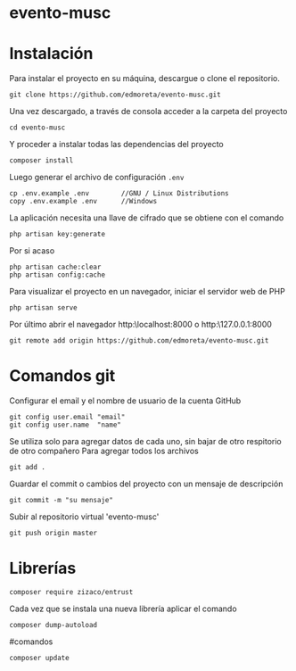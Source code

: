 # evento-musc

# Instalación
Para instalar el proyecto en su máquina, descargue o clone el repositorio.

```
git clone https://github.com/edmoreta/evento-musc.git
```

Una vez descargado, a través de consola acceder a la carpeta del proyecto

```
cd evento-musc
```

Y proceder a instalar todas las dependencias del proyecto
```
composer install
```

Luego generar el archivo de configuración `.env`
```
cp .env.example .env        //GNU / Linux Distributions
copy .env.example .env      //Windows
```

La aplicación necesita una llave de cifrado que se obtiene con el comando
```
php artisan key:generate
```

Por si acaso
```
php artisan cache:clear
php artisan config:cache
```

Para visualizar el proyecto en un navegador, iniciar el servidor web de PHP
```
php artisan serve
```

Por último abrir el navegador http:\\localhost:8000 o http:\\127.0.0.1:8000


```
git remote add origin https://github.com/edmoreta/evento-musc.git
```


# Comandos git
Configurar el email y el nombre de usuario de la cuenta GitHub
```
git config user.email "email"
git config user.name  "name"

```
Se utiliza solo para agregar datos de cada uno, sin bajar de otro respitorio de otro compañero
Para agregar todos los archivos
```
git add .
```
Guardar el commit o cambios del proyecto con un mensaje de descripción
```
git commit -m "su mensaje"
```

Subir al repositorio virtual 'evento-musc'
```
git push origin master
```
# Librerías
```
composer require zizaco/entrust
```


Cada vez que se instala una nueva librería aplicar el comando
```
composer dump-autoload
```
#comandos

```
composer update
```

